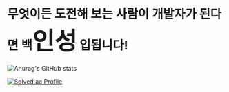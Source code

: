# 무엇이든 도전해 보는 사람이 개발자가 된다면 백<span style="font-size:200%">인성</span> 입됩니다!

![Anurag's GitHub stats](https://github-readme-stats.vercel.app/api?username=dlstjd0237&show_icons=true&theme=tokyonight)

[![Solved.ac Profile](http://mazassumnida.wtf/api/v2/generate_badge?boj=dlstjd0237)](https://solved.ac/dlstjd0237/)
